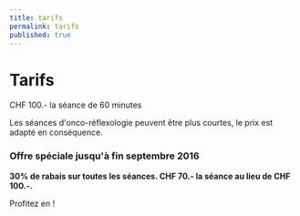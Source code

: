 ```yaml
---
title: tarifs
permalink: tarifs
published: true
---
```


# Tarifs

CHF 100.- la séance de 60 minutes

Les séances d'onco-réflexologie peuvent être plus courtes, le prix est adapté en conséquence.

### Offre spéciale jusqu'à fin septembre 2016

**30% de rabais sur toutes les séances. CHF 70.- la séance au lieu de CHF 100.-.**

Profitez en !

